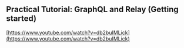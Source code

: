 Practical Tutorial: GraphQL and Relay (Getting started)
-------------------
[https://www.youtube.com/watch?v=db2buIMLick](https://www.youtube.com/watch?v=db2buIMLick)
